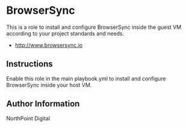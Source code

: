 # BrowserSync

This is a role to install and configure BrowserSync inside the guest VM according to your project standards and needs.

* http://www.browsersync.io

## Instructions

Enable this role in the main playbook.yml to install and configure BrowserSync inside your host VM.

## Author Information

NorthPoint Digital
